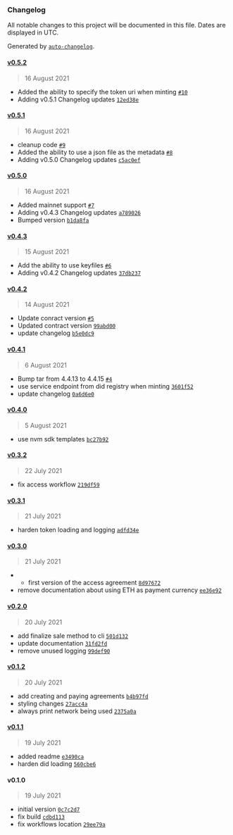 ### Changelog

All notable changes to this project will be documented in this file. Dates are displayed in UTC.

Generated by [`auto-changelog`](https://github.com/CookPete/auto-changelog).

#### [v0.5.2](https://github.com/nevermined-io/vitadao-cli/compare/v0.5.1...v0.5.2)

> 16 August 2021

- Added the ability to specify the token uri when minting [`#10`](https://github.com/nevermined-io/vitadao-cli/pull/10)
- Adding v0.5.1 Changelog updates [`12ed38e`](https://github.com/nevermined-io/vitadao-cli/commit/12ed38ea9e6f50c14c4c411199432a68b7e56928)

#### [v0.5.1](https://github.com/nevermined-io/vitadao-cli/compare/v0.5.0...v0.5.1)

> 16 August 2021

- cleanup code [`#9`](https://github.com/nevermined-io/vitadao-cli/pull/9)
- Added the ability to use a json file as the metadata [`#8`](https://github.com/nevermined-io/vitadao-cli/pull/8)
- Adding v0.5.0 Changelog updates [`c5ac0ef`](https://github.com/nevermined-io/vitadao-cli/commit/c5ac0efd34232f2a2e48f9df4367b89c3c8e32cb)

#### [v0.5.0](https://github.com/nevermined-io/vitadao-cli/compare/v0.4.3...v0.5.0)

> 16 August 2021

- Added mainnet support [`#7`](https://github.com/nevermined-io/vitadao-cli/pull/7)
- Adding v0.4.3 Changelog updates [`a789026`](https://github.com/nevermined-io/vitadao-cli/commit/a7890269b84ff50b8675f061166b01e3eb898ad0)
- Bumped version [`b1da8fa`](https://github.com/nevermined-io/vitadao-cli/commit/b1da8faec309931ea10c1ef0adbb16aef8fa759e)

#### [v0.4.3](https://github.com/nevermined-io/vitadao-cli/compare/v0.4.2...v0.4.3)

> 15 August 2021

- Add the ability to use keyfiles [`#6`](https://github.com/nevermined-io/vitadao-cli/pull/6)
- Adding v0.4.2 Changelog updates [`37db237`](https://github.com/nevermined-io/vitadao-cli/commit/37db2375a575fecb6de9929f8cce6ce87cbf7ef1)

#### [v0.4.2](https://github.com/nevermined-io/vitadao-cli/compare/v0.4.1...v0.4.2)

> 14 August 2021

- Update conract version [`#5`](https://github.com/nevermined-io/vitadao-cli/pull/5)
- Updated contract version [`99abd00`](https://github.com/nevermined-io/vitadao-cli/commit/99abd00f1eb5cfd87312c187c4f691b8b9e1b0e1)
- update changelog [`b5e0dc9`](https://github.com/nevermined-io/vitadao-cli/commit/b5e0dc9401610367abe2a8b9057135b0595d15ea)

#### [v0.4.1](https://github.com/nevermined-io/vitadao-cli/compare/v0.4.0...v0.4.1)

> 6 August 2021

- Bump tar from 4.4.13 to 4.4.15 [`#4`](https://github.com/nevermined-io/vitadao-cli/pull/4)
- use service endpoint from did registry when minting [`3601f52`](https://github.com/nevermined-io/vitadao-cli/commit/3601f52d64304045701cfd8d25486942db75099b)
- update changelog [`0a6d6e0`](https://github.com/nevermined-io/vitadao-cli/commit/0a6d6e07441d3e348eeac97c0f89a9a394252db6)

#### [v0.4.0](https://github.com/nevermined-io/vitadao-cli/compare/v0.3.2...v0.4.0)

> 5 August 2021

- use nvm sdk templates [`bc27b92`](https://github.com/nevermined-io/vitadao-cli/commit/bc27b92ea5ad27c94c84f2dd15b6e730ce36dbf1)

#### [v0.3.2](https://github.com/nevermined-io/vitadao-cli/compare/v0.3.1...v0.3.2)

> 22 July 2021

- fix access workflow [`219df59`](https://github.com/nevermined-io/vitadao-cli/commit/219df59b324c4b880dd55484cb190d02c0db2f0a)

#### [v0.3.1](https://github.com/nevermined-io/vitadao-cli/compare/v0.3.0...v0.3.1)

> 21 July 2021

- harden token loading and logging [`adfd34e`](https://github.com/nevermined-io/vitadao-cli/commit/adfd34e3ffcdaa73b1f71390e31ccea8f309a689)

#### [v0.3.0](https://github.com/nevermined-io/vitadao-cli/compare/v0.2.0...v0.3.0)

> 21 July 2021

- - first version of the access agreement [`8d97672`](https://github.com/nevermined-io/vitadao-cli/commit/8d97672cbf59121dcdced85da2ec9460c0387cd5)
- remove documentation about using ETH as payment currency [`ee36e92`](https://github.com/nevermined-io/vitadao-cli/commit/ee36e924376c0f140a48e7f4c8ce66843677cff3)

#### [v0.2.0](https://github.com/nevermined-io/vitadao-cli/compare/v0.1.2...v0.2.0)

> 20 July 2021

- add finalize sale method to cli [`501d132`](https://github.com/nevermined-io/vitadao-cli/commit/501d132096db2b195706ee6056aea8bcc54c2675)
- update documentation [`31fd2fd`](https://github.com/nevermined-io/vitadao-cli/commit/31fd2fd2194aece7faa2eec65c8fd9a9e6c61ea5)
- remove unused logging [`99def90`](https://github.com/nevermined-io/vitadao-cli/commit/99def902cb0906fbf98bc27cfa7b3b89d9fdae34)

#### [v0.1.2](https://github.com/nevermined-io/vitadao-cli/compare/v0.1.1...v0.1.2)

> 20 July 2021

- add creating and paying agreements [`b4b97fd`](https://github.com/nevermined-io/vitadao-cli/commit/b4b97fdda845d7a43c42d3597daf19d32932684e)
- styling changes [`27acc4a`](https://github.com/nevermined-io/vitadao-cli/commit/27acc4a58086db28e184832a0fa60b7606ca4131)
- always print network being used [`2375a0a`](https://github.com/nevermined-io/vitadao-cli/commit/2375a0ade1185927c4ab3728eb286be065a48d5c)

#### [v0.1.1](https://github.com/nevermined-io/vitadao-cli/compare/v0.1.0...v0.1.1)

> 19 July 2021

- added readme [`e3490ca`](https://github.com/nevermined-io/vitadao-cli/commit/e3490ca4e7d9d62f5ea3bef84bc4f64849266f94)
- harden did loading [`560cbe6`](https://github.com/nevermined-io/vitadao-cli/commit/560cbe61975931c6b333ce26077fd1f3ba42237d)

#### v0.1.0

> 19 July 2021

- initial version [`0c7c2d7`](https://github.com/nevermined-io/vitadao-cli/commit/0c7c2d76337b1c4c65658a751cae7b636464e6eb)
- fix build [`cdbd113`](https://github.com/nevermined-io/vitadao-cli/commit/cdbd113095441d1d67645efdc11be13143eb5bc5)
- fix workflows location [`29ee79a`](https://github.com/nevermined-io/vitadao-cli/commit/29ee79a7b4732313178c9fd5503ea110829999d6)
